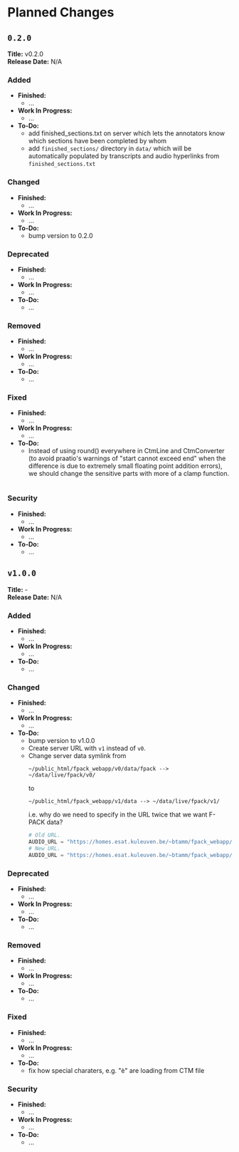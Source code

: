 # Planned Changes

## `0.2.0`

**Title:** v0.2.0 \
**Release Date:** N/A

### Added
- **Finished:**
  - ...
- **Work In Progress:**
  - ...
- **To-Do:**
  - add finished_sections.txt on server which lets the annotators know which sections
    have been completed by whom
  - add `finished_sections/` directory in `data/` which will be automatically
    populated by transcripts and audio hyperlinks from `finished_sections.txt`


### Changed
- **Finished:**
  - ...
- **Work In Progress:**
  - ...
- **To-Do:**
  -  bump version to 0.2.0

### Deprecated
- **Finished:**
  - ...
- **Work In Progress:**
  - ...
- **To-Do:**
  -  ...

### Removed
- **Finished:**
  - ...
- **Work In Progress:**
  - ...
- **To-Do:**
  -  ...

### Fixed
- **Finished:**
  - ...
- **Work In Progress:**
  - ...
- **To-Do:**
  - Instead of using round() everywhere in CtmLine and CtmConverter (to avoid
    praatio's warnings of "start cannot exceed end" when the difference is due to
    extremely small floating point addition errors), we should change the sensitive
    parts with more of a clamp function.
    ```

### Security
- **Finished:**
  - ...
- **Work In Progress:**
  - ...
- **To-Do:**
  -  ...


## `v1.0.0`

**Title:** - \
**Release Date:** N/A


### Added
- **Finished:**
  - ...
- **Work In Progress:**
  - ...
- **To-Do:**
  - ...

### Changed
- **Finished:**
  - ...
- **Work In Progress:**
  - ...
- **To-Do:**
  - bump version to v1.0.0
  - Create server URL with `v1` instead of `v0`.
  - Change server data symlink from
    ```
    ~/public_html/fpack_webapp/v0/data/fpack --> ~/data/live/fpack/v0/
    ```
    to
    ```
    ~/public_html/fpack_webapp/v1/data --> ~/data/live/fpack/v1/
    ```
    i.e. why do we need to specify in the URL twice that we want F-PACK data?
    ```python
    # Old URL.
    AUDIO_URL = "https://homes.esat.kuleuven.be/~btamm/fpack_webapp/v0/data/fpack/audio"
    # New URL.
    AUDIO_URL = "https://homes.esat.kuleuven.be/~btamm/fpack_webapp/v1/data/audio"
    ```

### Deprecated
- **Finished:**
  - ...
- **Work In Progress:**
  - ...
- **To-Do:**
  -  ...

### Removed
- **Finished:**
  - ...
- **Work In Progress:**
  - ...
- **To-Do:**
  -  ...

### Fixed
- **Finished:**
  - ...
- **Work In Progress:**
  - ...
- **To-Do:**
  - fix how special charaters, e.g. "è" are loading from CTM file

### Security
- **Finished:**
  - ...
- **Work In Progress:**
  - ...
- **To-Do:**
  -  ...

